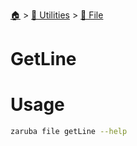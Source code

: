<!--startTocHeader-->
[🏠](../../README.md) > [🔧 Utilities](../README.md) > [📁 File](README.md)
# GetLine
<!--endTocHeader-->

# Usage

<!--startCode-->
```bash
zaruba file getLine --help
```
<!--endCode-->

<!--startTocSubtopic-->

<!--endTocSubtopic-->